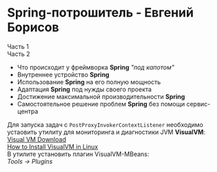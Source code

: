 # Spring-потрошитель - Евгений Борисов

Часть 1  
Часть 2

* Что происходит у фреймворка __Spring__ _"под капотом"_
* Внутреннее устройство __Spring__
* Использование __Spring__ на его полную мощность
* Адаптация __Spring__ под нужды своего проекта
* Достижение максимальной производительности __Spring__
* Самостоятельное решение проблем __Spring__ без помощи сервис-центра

Для запуска задач с `PostProxyInvokerContextListener` необходимо устаовить утилиту для мониторинга и диагностики JVM __VisualVM__:  
[Visual VM Download](https://visualvm.github.io/download.html)  
[How to Install VisualVM in Linux](https://www.geeksforgeeks.org/how-to-install-visualvm-in-linux/)  
В утилите установить плагин VisualVM-MBeans:  
_Tools -> Plugins_